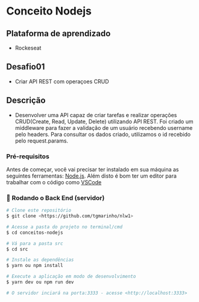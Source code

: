 # Conceito Nodejs

## Plataforma de aprendizado
* Rockeseat

## Desafio01
* Criar API REST com operaçoes CRUD

## Descrição

* Desenvolver uma API capaz de criar tarefas e realizar operações CRUD(Create, Read, Update, Delete) utilizando API REST. Foi criado um middleware para fazer a validação de um usuário recebendo username pelo headers. Para consultar os dados criado, utilizamos o id recebido pelo request.params. 

### Pré-requisitos

Antes de começar, você vai precisar ter instalado em sua máquina as seguintes ferramentas:
[Node.js](https://nodejs.org/en/). 
Além disto é bom ter um editor para trabalhar com o código como [VSCode](https://code.visualstudio.com/)

### 🎲 Rodando o Back End (servidor)

```bash
# Clone este repositório
$ git clone <https://github.com/tgmarinho/nlw1>

# Acesse a pasta do projeto no terminal/cmd
$ cd conceitos-nodejs

# Vá para a pasta src
$ cd src

# Instale as dependências
$ yarn ou npm install

# Execute a aplicação em modo de desenvolvimento
$ yarn dev ou npm run dev

# O servidor inciará na porta:3333 - acesse <http://localhost:3333>
```





